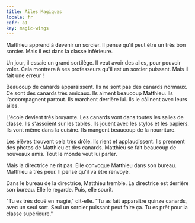 ```yaml
---
title: Ailes Magiques
locale: fr
cefr: a1
key: magic-wings
---
```


Matthieu apprend à devenir un sorcier. Il pense qu'il peut être un très bon sorcier. Mais il est dans la classe inférieure.

Un jour, il essaie un grand sortilège. Il veut avoir des ailes, pour pouvoir voler. Cela montrera à ses professeurs qu'il est un sorcier puissant. Mais il fait une erreur !

Beaucoup de canards apparaissent. Ils ne sont pas des canards normaux. Ce sont des canards très amicaux. Ils aiment beaucoup Matthieu. Ils l'accompagnent partout. Ils marchent derrière lui. Ils le câlinent avec leurs ailes.

L'école devient très bruyante. Les canards vont dans toutes les salles de classe. Ils s'assoient sur les tables. Ils jouent avec les stylos et les papiers. Ils vont même dans la cuisine. Ils mangent beaucoup de la nourriture.

Les élèves trouvent cela très drôle. Ils rient et applaudissent. Ils prennent des photos de Matthieu et des canards. Matthieu se fait beaucoup de nouveaux amis. Tout le monde veut lui parler.

Mais la directrice ne rit pas. Elle convoque Matthieu dans son bureau. Matthieu a très peur. Il pense qu'il va être renvoyé.

Dans le bureau de la directrice, Matthieu tremble. La directrice est derrière son bureau. Elle le regarde. Puis, elle sourit.

"Tu es très doué en magie," dit-elle. "Tu as fait apparaître quinze canards, avec un seul sort. Seul un sorcier puissant peut faire ça. Tu es prêt pour la classe supérieure."